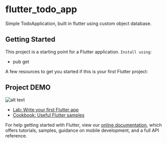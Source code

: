 # flutter_todo_app

Simple TodoApplication, built in flutter using custom object database.

## Getting Started

This project is a starting point for a Flutter application.
`Install using`:
<ul>
  <li>pub get </li>
 </ul>

A few resources to get you started if this is your first Flutter project:

## Project DEMO
![alt text](https://user-images.githubusercontent.com/57332034/107869867-c7473c80-6e47-11eb-9dae-78de499ef9e1.png)

- [Lab: Write your first Flutter app](https://flutter.dev/docs/get-started/codelab)
- [Cookbook: Useful Flutter samples](https://flutter.dev/docs/cookbook)

For help getting started with Flutter, view our
[online documentation](https://flutter.dev/docs), which offers tutorials,
samples, guidance on mobile development, and a full API reference.
